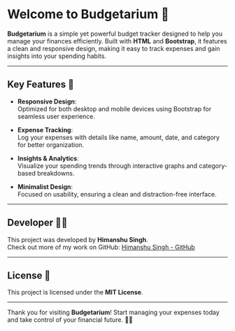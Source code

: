 # Welcome to Budgetarium 💸

**Budgetarium** is a simple yet powerful budget tracker designed to help you manage your finances efficiently. Built with **HTML** and **Bootstrap**, it features a clean and responsive design, making it easy to track expenses and gain insights into your spending habits.

---

## Key Features 🌟

- **Responsive Design**:  
  Optimized for both desktop and mobile devices using Bootstrap for seamless user experience.

- **Expense Tracking**:  
  Log your expenses with details like name, amount, date, and category for better organization.

- **Insights & Analytics**:  
  Visualize your spending trends through interactive graphs and category-based breakdowns.

- **Minimalist Design**:  
  Focused on usability, ensuring a clean and distraction-free interface.

---

## Developer 👨‍💻

This project was developed by **Himanshu Singh**.  
Check out more of my work on GitHub: [Himanshu Singh - GitHub](https://github.com/HimanshuSinghDev)

---

## License 📜

This project is licensed under the **MIT License**.

---

Thank you for visiting **Budgetarium**! Start managing your expenses today and take control of your financial future. 💼✨
